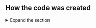 ## How the code was created

<details>
 <summary>Expand the section</summary>

 The application was generated out of standard Visual Studio template for **[Blazor Server App](https://docs.microsoft.com/en-us/aspnet/core/blazor/tooling?view=aspnetcore-6.0&pivots=windows)**
 After that SQL Server Database functionality and Authentication were added.

 
</details>